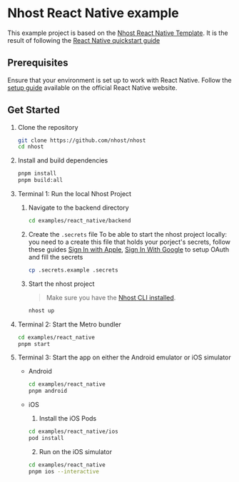 # Nhost React Native example

This example project is based on the [Nhost React Native Template](../../templates/react-native/). It is the result of following the [React Native quickstart guide](https://docs.nhost.io/guides/quickstarts/react-native)

## Prerequisites

Ensure that your environment is set up to work with React Native. Follow the [setup guide](https://reactnative.dev/docs/set-up-your-environment) available on the official React Native website.

## Get Started

1. Clone the repository

   ```sh
   git clone https://github.com/nhost/nhost
   cd nhost
   ```

2. Install and build dependencies

   ```sh
   pnpm install
   pnpm build:all
   ```

3. Terminal 1: Run the local Nhost Project

   1. Navigate to the backend directory
         ```sh
         cd examples/react_native/backend
         ```

   1. Create the `.secrets` file
      To be able to start the nhost project locally: you need to a create this file that holds your porject's secrets, follow these guides [Sign In with Apple](https://docs.nhost.io/guides/auth/social/sign-in-apple), [Sign In With Google](https://docs.nhost.io/guides/auth/social/sign-in-google) to setup OAuth and fill the secrets

      ```sh
      cp .secrets.example .secrets
      ```

   2. Start the nhost project

      > Make sure you have the [Nhost CLI installed](https://docs.nhost.io/platform/cli).

      ```sh
      nhost up
      ```

4. Terminal 2: Start the Metro bundler

   ```sh
   cd examples/react_native
   pnpm start
   ```

5. Terminal 3: Start the app on either the Android emulator or iOS simulator

   - Android

      ```sh
      cd examples/react_native
      pnpm android
      ```

   - iOS
      1. Install the iOS Pods
      ```sh
      cd examples/react_native/ios
      pod install
      ```
      2. Run on the iOS simulator
      ```sh
      cd examples/react_native
      pnpm ios --interactive
      ```
